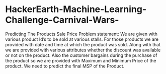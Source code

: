 # HackerEarth-Machine-Learning-Challenge-Carnival-Wars- 
Predicting The Products Sale Price 
Problem statement: We are given with various product Id’s to be sold at various stalls. For those products we are provided with date and time at which the product was sold. Along with that we are provided with various attributes whether the discount was available or not on the product. Also the customer bargains during the purchase of the product so we are provided with Maximum and Minimum Price of the product. We need to predict the final MSP of the Product.
